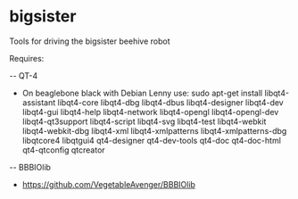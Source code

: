 # bigsister
Tools for driving the bigsister beehive robot


Requires:

-- QT-4
- On beaglebone black with Debian Lenny use:
sudo apt-get install libqt4-assistant libqt4-core libqt4-dbg libqt4-dbus libqt4-designer libqt4-dev libqt4-gui libqt4-help libqt4-network libqt4-opengl libqt4-opengl-dev libqt4-qt3support libqt4-script  libqt4-svg libqt4-test libqt4-webkit libqt4-webkit-dbg libqt4-xml libqt4-xmlpatterns libqt4-xmlpatterns-dbg libqtcore4 libqtgui4  qt4-designer qt4-dev-tools qt4-doc qt4-doc-html qt4-qtconfig qtcreator


-- BBBIOlib
-  https://github.com/VegetableAvenger/BBBIOlib
